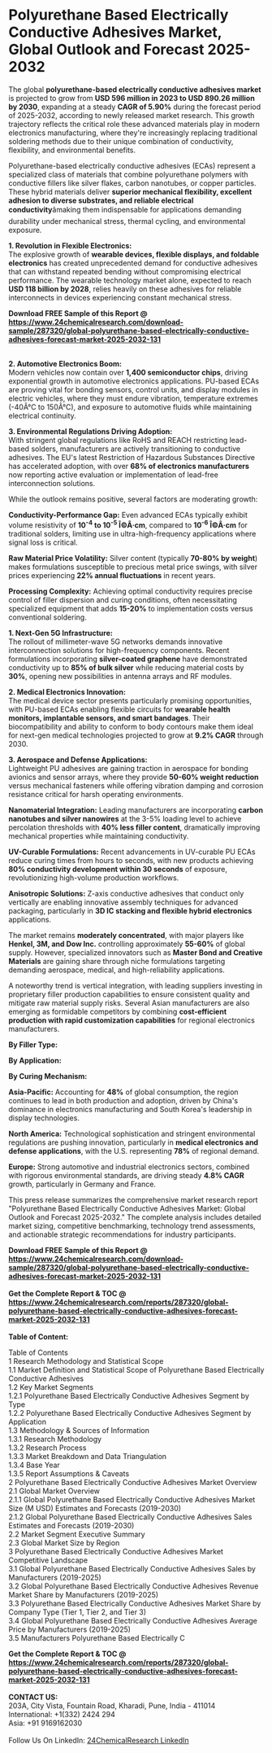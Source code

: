 <h1>Polyurethane Based Electrically Conductive Adhesives Market, Global Outlook and Forecast 2025-2032</h1><p>The global <strong>polyurethane-based electrically conductive adhesives market</strong> is projected to grow from <strong>USD 596 million in 2023 to USD 890.26 million by 2030</strong>, expanding at a steady <strong>CAGR of 5.90%</strong> during the forecast period of 2025-2032, according to newly released market research. This growth trajectory reflects the critical role these advanced materials play in modern electronics manufacturing, where they're increasingly replacing traditional soldering methods due to their unique combination of conductivity, flexibility, and environmental benefits.</p><p>Polyurethane-based electrically conductive adhesives (ECAs) represent a specialized class of materials that combine polyurethane polymers with conductive fillers like silver flakes, carbon nanotubes, or copper particles. These hybrid materials deliver <strong>superior mechanical flexibility, excellent adhesion to diverse substrates, and reliable electrical conductivity</strong>âmaking them indispensable for applications demanding durability under mechanical stress, thermal cycling, and environmental exposure.</p><p><strong>1. Revolution in Flexible Electronics:</strong><br>
The explosive growth of <strong>wearable devices, flexible displays, and foldable electronics</strong> has created unprecedented demand for conductive adhesives that can withstand repeated bending without compromising electrical performance. The wearable technology market alone, expected to reach <strong>USD 118 billion by 2028</strong>, relies heavily on these adhesives for reliable interconnects in devices experiencing constant mechanical stress.</p><div><b>Download FREE Sample of this Report @ 
            <a href="https://www.24chemicalresearch.com/download-sample/287320/global-polyurethane-based-electrically-conductive-adhesives-forecast-market-2025-2032-131">
            https://www.24chemicalresearch.com/download-sample/287320/global-polyurethane-based-electrically-conductive-adhesives-forecast-market-2025-2032-131</a></b></div><br><p><strong>2. Automotive Electronics Boom:</strong><br>
Modern vehicles now contain over <strong>1,400 semiconductor chips</strong>, driving exponential growth in automotive electronics applications. PU-based ECAs are proving vital for bonding sensors, control units, and display modules in electric vehicles, where they must endure vibration, temperature extremes (-40Â°C to 150Â°C), and exposure to automotive fluids while maintaining electrical continuity.</p><p><strong>3. Environmental Regulations Driving Adoption:</strong><br>
With stringent global regulations like RoHS and REACH restricting lead-based solders, manufacturers are actively transitioning to conductive adhesives. The EU's latest Restriction of Hazardous Substances Directive has accelerated adoption, with over <strong>68% of electronics manufacturers</strong> now reporting active evaluation or implementation of lead-free interconnection solutions.</p><p>While the outlook remains positive, several factors are moderating growth:</p><p><strong>Conductivity-Performance Gap:</strong> Even advanced ECAs typically exhibit volume resistivity of <strong>10<sup>-4</sup> to 10<sup>-5</sup> Î©Â·cm</strong>, compared to <strong>10<sup>-6</sup> Î©Â·cm</strong> for traditional solders, limiting use in ultra-high-frequency applications where signal loss is critical.</p><p><strong>Raw Material Price Volatility:</strong> Silver content (typically <strong>70-80% by weight</strong>) makes formulations susceptible to precious metal price swings, with silver prices experiencing <strong>22% annual fluctuations</strong> in recent years.</p><p><strong>Processing Complexity:</strong> Achieving optimal conductivity requires precise control of filler dispersion and curing conditions, often necessitating specialized equipment that adds <strong>15-20%</strong> to implementation costs versus conventional soldering.</p><p><strong>1. Next-Gen 5G Infrastructure:</strong><br>
The rollout of millimeter-wave 5G networks demands innovative interconnection solutions for high-frequency components. Recent formulations incorporating <strong>silver-coated graphene</strong> have demonstrated conductivity up to <strong>85% of bulk silver</strong> while reducing material costs by <strong>30%</strong>, opening new possibilities in antenna arrays and RF modules.</p><p><strong>2. Medical Electronics Innovation:</strong><br>
The medical device sector presents particularly promising opportunities, with PU-based ECAs enabling flexible circuits for <strong>wearable health monitors, implantable sensors, and smart bandages</strong>. Their biocompatibility and ability to conform to body contours make them ideal for next-gen medical technologies projected to grow at <strong>9.2% CAGR</strong> through 2030.</p><p><strong>3. Aerospace and Defense Applications:</strong><br>
Lightweight PU adhesives are gaining traction in aerospace for bonding avionics and sensor arrays, where they provide <strong>50-60% weight reduction</strong> versus mechanical fasteners while offering vibration damping and corrosion resistance critical for harsh operating environments.</p><p><strong>Nanomaterial Integration:</strong> Leading manufacturers are incorporating <strong>carbon nanotubes and silver nanowires</strong> at the 3-5% loading level to achieve percolation thresholds with <strong>40% less filler content</strong>, dramatically improving mechanical properties while maintaining conductivity.</p><p><strong>UV-Curable Formulations:</strong> Recent advancements in UV-curable PU ECAs reduce curing times from hours to seconds, with new products achieving <strong>80% conductivity development within 30 seconds</strong> of exposure, revolutionizing high-volume production workflows.</p><p><strong>Anisotropic Solutions:</strong> Z-axis conductive adhesives that conduct only vertically are enabling innovative assembly techniques for advanced packaging, particularly in <strong>3D IC stacking and flexible hybrid electronics</strong> applications.</p><p>The market remains <strong>moderately concentrated</strong>, with major players like <strong>Henkel, 3M, and Dow Inc.</strong> controlling approximately <strong>55-60%</strong> of global supply. However, specialized innovators such as <strong>Master Bond and Creative Materials</strong> are gaining share through niche formulations targeting demanding aerospace, medical, and high-reliability applications.</p><p>A noteworthy trend is vertical integration, with leading suppliers investing in proprietary filler production capabilities to ensure consistent quality and mitigate raw material supply risks. Several Asian manufacturers are also emerging as formidable competitors by combining <strong>cost-efficient production with rapid customization capabilities</strong> for regional electronics manufacturers.</p><p><strong>By Filler Type:</strong></p><p><strong>By Application:</strong></p><p><strong>By Curing Mechanism:</strong></p><p><strong>Asia-Pacific:</strong> Accounting for <strong>48%</strong> of global consumption, the region continues to lead in both production and adoption, driven by China's dominance in electronics manufacturing and South Korea's leadership in display technologies.</p><p><strong>North America:</strong> Technological sophistication and stringent environmental regulations are pushing innovation, particularly in <strong>medical electronics and defense applications</strong>, with the U.S. representing <strong>78%</strong> of regional demand.</p><p><strong>Europe:</strong> Strong automotive and industrial electronics sectors, combined with rigorous environmental standards, are driving steady <strong>4.8% CAGR</strong> growth, particularly in Germany and France.</p><p>This press release summarizes the comprehensive market research report "Polyurethane Based Electrically Conductive Adhesives Market: Global Outlook and Forecast 2025-2032." The complete analysis includes detailed market sizing, competitive benchmarking, technology trend assessments, and actionable strategic recommendations for industry participants.</p><div><b>Download FREE Sample of this Report @ 
            <a href="https://www.24chemicalresearch.com/download-sample/287320/global-polyurethane-based-electrically-conductive-adhesives-forecast-market-2025-2032-131">
            https://www.24chemicalresearch.com/download-sample/287320/global-polyurethane-based-electrically-conductive-adhesives-forecast-market-2025-2032-131</a></b></div><br><div><b>Get the Complete Report & TOC @ 
            <a href="https://www.24chemicalresearch.com/reports/287320/global-polyurethane-based-electrically-conductive-adhesives-forecast-market-2025-2032-131">
            https://www.24chemicalresearch.com/reports/287320/global-polyurethane-based-electrically-conductive-adhesives-forecast-market-2025-2032-131</a></b></div><br>
            <b>Table of Content:</b><p>Table of Contents<br />
1 Research Methodology and Statistical Scope<br />
1.1 Market Definition and Statistical Scope of Polyurethane Based Electrically Conductive Adhesives<br />
1.2 Key Market Segments<br />
1.2.1 Polyurethane Based Electrically Conductive Adhesives Segment by Type<br />
1.2.2 Polyurethane Based Electrically Conductive Adhesives Segment by Application<br />
1.3 Methodology & Sources of Information<br />
1.3.1 Research Methodology<br />
1.3.2 Research Process<br />
1.3.3 Market Breakdown and Data Triangulation<br />
1.3.4 Base Year<br />
1.3.5 Report Assumptions & Caveats<br />
2 Polyurethane Based Electrically Conductive Adhesives Market Overview<br />
2.1 Global Market Overview<br />
2.1.1 Global Polyurethane Based Electrically Conductive Adhesives Market Size (M USD) Estimates and Forecasts (2019-2030)<br />
2.1.2 Global Polyurethane Based Electrically Conductive Adhesives Sales Estimates and Forecasts (2019-2030)<br />
2.2 Market Segment Executive Summary<br />
2.3 Global Market Size by Region<br />
3 Polyurethane Based Electrically Conductive Adhesives Market Competitive Landscape<br />
3.1 Global Polyurethane Based Electrically Conductive Adhesives Sales by Manufacturers (2019-2025)<br />
3.2 Global Polyurethane Based Electrically Conductive Adhesives Revenue Market Share by Manufacturers (2019-2025)<br />
3.3 Polyurethane Based Electrically Conductive Adhesives Market Share by Company Type (Tier 1, Tier 2, and Tier 3)<br />
3.4 Global Polyurethane Based Electrically Conductive Adhesives Average Price by Manufacturers (2019-2025)<br />
3.5 Manufacturers Polyurethane Based Electrically C</p><div><b>Get the Complete Report & TOC @ 
            <a href="https://www.24chemicalresearch.com/reports/287320/global-polyurethane-based-electrically-conductive-adhesives-forecast-market-2025-2032-131">
            https://www.24chemicalresearch.com/reports/287320/global-polyurethane-based-electrically-conductive-adhesives-forecast-market-2025-2032-131</a></b></div><br><b>CONTACT US:</b><br>
            203A, City Vista, Fountain Road, Kharadi, Pune, India - 411014<br>
            International: +1(332) 2424 294<br>
            Asia: +91 9169162030 <br><br>
            Follow Us On LinkedIn: <a href="https://www.linkedin.com/company/24chemicalresearch/">24ChemicalResearch LinkedIn</a>